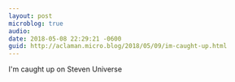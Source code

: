 ```yaml
---
layout: post
microblog: true
audio: 
date: 2018-05-08 22:29:21 -0600
guid: http://aclaman.micro.blog/2018/05/09/im-caught-up.html
---
```

I'm caught up on Steven Universe
